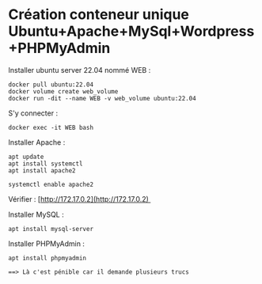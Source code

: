 # Création conteneur unique Ubuntu+Apache+MySql+Wordpress+PHPMyAdmin
Installer ubuntu server 22.04 nommé WEB :

```text-x-sh
docker pull ubuntu:22.04
docker volume create web_volume
docker run -dit --name WEB -v web_volume ubuntu:22.04
```

S'y connecter :

```text-plain
docker exec -it WEB bash
```

Installer Apache :

```text-plain
apt update
apt install systemctl
apt install apache2

systemctl enable apache2
```

Vérifier : [http://172.17.0.2](http://172.17.0.2) 

Installer MySQL :

```text-plain
apt install mysql-server
```

Installer PHPMyAdmin :

```text-plain
apt install phpmyadmin

==> Là c'est pénible car il demande plusieurs trucs
```